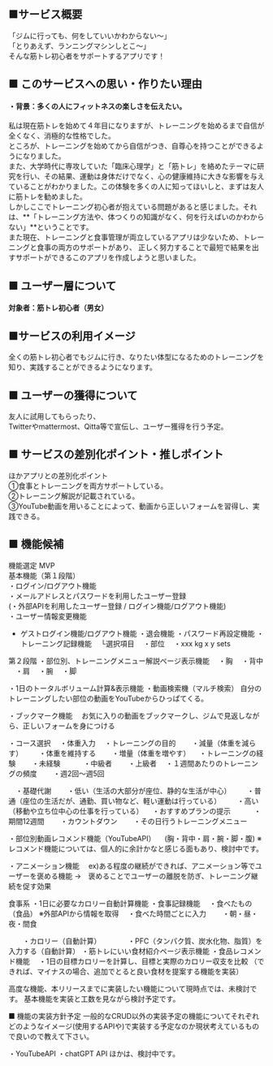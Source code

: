 ## ■サービス概要
「ジムに行っても、何をしていいかわからない〜」<br>
「とりあえず、ランニングマシンしとこ〜」<br>
そんな筋トレ初心者をサポートするアプリです！<br>


## ■ このサービスへの思い・作りたい理由
#### ・背景：多くの人にフィットネスの楽しさを伝えたい。

私は現在筋トレを始めて４年目になりますが、トレーニングを始めるまで自信が全くなく、消極的な性格でした。<br>
ところが、トレーニングを始めてから自信がつき、自尊心を持つことができるようになりました。<br>
また、大学時代に専攻していた「臨床心理学」と「筋トレ」を絡めたテーマに研究を行い、その結果、運動は身体だけでなく、心の健康維持に大きな影響を与えていることがわかりました。この体験を多くの人に知ってほいしと、まずは友人に筋トレを勧めました。<br>
しかしここでトレーニング初心者が抱えている問題があると感じました。それは、**「トレーニング方法や、体つくりの知識がなく、何を行えばいのかわからない」**ということです。<br>
また現在、トレーニングと食事管理が両立しているアプリは少ないため、トレーニングと食事の両方のサポートがあり、
正しく努力することで最短で結果を出すサポートができるこのアプリを作成しようと思いました。<br>


## ■ ユーザー層について
#### 対象者：筋トレ初心者（男女）

## ■サービスの利用イメージ
全くの筋トレ初心者でもジムに行き、なりたい体型になるためのトレーニングを知り、実践することができるようになります。<br>

## ■ ユーザーの獲得について
友人に試用してもらったり、<br>
Twitterやmattermost、Qitta等で宣伝し、ユーザー獲得を行う予定。<br>


## ■ サービスの差別化ポイント・推しポイント
ほかアプリとの差別化ポイント<br>
①食事とトレーニングを両方サポートしている。<br>
②トレーニング解説が記載されている。<br>
③YouTube動画を用いることによって、動画から正しいフォームを習得し、実践できる。<br>

## ■ 機能候補
機能選定 MVP<br>
基本機能（第１段階）<br>
・ログイン/ログアウト機能<br>
・メールアドレスとパスワードを利用したユーザー登録<br>
(・外部APIを利用したユーザー登録 / ログイン機能/ログアウト機能)<br>
・ユーザー情報変更機能<br>

- ゲストログイン機能/ログアウト機能
・退会機能
・パスワード再設定機能
・トレーニング記録機能
　└選択項目
　・部位
　・xxx kg x y sets


第２段階
・部位別、トレーニングメニュー解説ページ表示機能
　・胸
　・背中
　・肩
　・腕
　・脚

・1日のトータルボリューム計算&表示機能
・動画検索機（マルチ検索）
自分のトレーニングしたい部位の動画をYouTubeからひっぱてくる。

・ブックマーク機能
　お気に入りの動画をブックマークし、ジムで見返しながら、正しいフォームを身につける

・コース選択
　・体重入力
　・トレーニングの目的
　　・減量（体重を減らす）
　　・体重を維持する
　　・増量（体重を増やす）
　・トレーニングの経験
　　・未経験　
　　・中級者
　　・上級者
　・１週間あたりのトレーニングの頻度
　　・週2回〜週5回

　・基礎代謝
　　・低い（生活の大部分が座位、静的な生活が中心）
　　・普通（座位の生活だが、通勤、買い物など、軽い運動は行っている）
　　・高い（移動や立ち位中心の仕事を行っている）
　・おすすめプランの提示　
　　・期間12週間
　　・カウントダウン
　　・その日行うトレーニングメニュー


・部位別動画レコメンド機能（YouTubeAPI）
　(胸・背中・肩・腕・脚・腹)
※レコメンド機能については、個人的に余計かなと感じる面もあり、検討中です。

・アニメーション機能
　ex)ある程度の継続ができれば、アニメーション等でユーザーを褒める機能
→　褒めることでユーザーの離脱を防ぎ、トレーニング継続を促す効果

食事系
・1日に必要なカロリー自動計算機能
・食事記録機能
　・食べたもの（食品）
※外部APIから情報を取得
　・食べた時間ごとに入力
　　・朝・昼・夜・間食

　　・カロリー（自動計算）　　
　　・PFC（タンパク質、炭水化物、脂質）を入力する（自動計算）
・筋トレにいい食材紹介ページ表示機能
・食品レコメンド機能
　・1日の目標カロリーを計算し、目標と実際のカロリー収支を比較
（できれば、マイナスの場合、追加でとると良い食材を提案する機能を実装）


高度な機能、本リリースまでに実装したい機能について現時点では、未検討です。
基本機能を実装と工数を見ながら検討予定です。


■ 機能の実装方針予定
一般的なCRUD以外の実装予定の機能についてそれぞれどのようなイメージ(使用するAPIや)で実装する予定なのか現状考えているもので良いので教えて下さい。

・YouTubeAPI
・chatGPT API
ほかは、検討中です。
